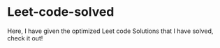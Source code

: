 # Leet-code-solved
Here, I have given the optimized Leet code Solutions that I have solved, check it out!
